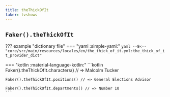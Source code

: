 ```yaml
---
title: theThickOfIt
faker: tvshows
---
```


## `Faker().theThickOfIt`

??? example "dictionary file"
    === "yaml :simple-yaml:"
        ```yaml
        --8<-- "core/src/main/resources/locales/en/the_thick_of_it.yml:the_thick_of_it_provider_dict"
        ```

=== "kotlin :material-language-kotlin:"
    ```kotlin
    Faker().theThickOfIt.characters() // => Malcolm Tucker

    Faker().theThickOfIt.positions() // => General Elections Advisor

    Faker().theThickOfIt.departments() // => Number 10
    ```
